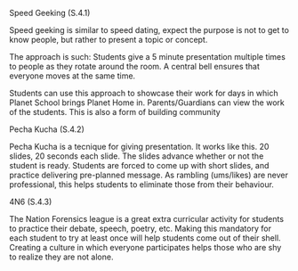 Speed Geeking (S.4.1)

Speed geeking is similar to speed dating, expect the purpose is not to get to know people, but rather to present a topic or concept.

The approach is such: Students give a 5 minute presentation multiple times to people as they rotate around the room. A central bell ensures that everyone moves at the same time.

Students can use this approach to showcase their work for days in which Planet School brings Planet Home in. Parents/Guardians can view the work of the students. This is also a form of building community

Pecha Kucha (S.4.2)

Pecha Kucha is a tecnique for giving presentation. It works like this. 20 slides, 20 seconds each slide. The slides advance whether or not the student is ready. Students are forced to come up with short slides, and practice delivering pre-planned message. As rambling (ums/likes) are never professional, this helps students to eliminate those from their behaviour.

4N6 (S.4.3)

The Nation Forensics league is a great extra curricular activity for students to practice their debate, speech, poetry, etc. Making this mandatory for each student to try at least once will help students come out of their shell. Creating a culture in which everyone participates helps those who are shy to realize they are not alone.